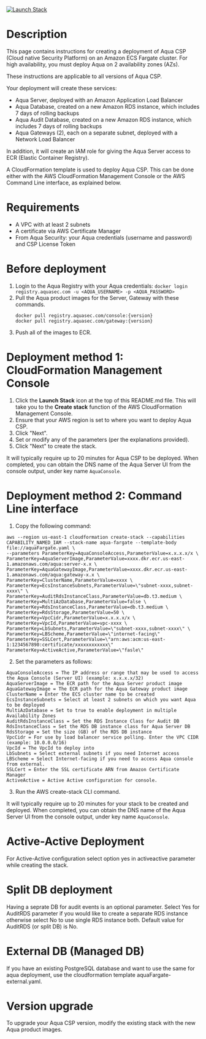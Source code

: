 [![Launch Stack](https://s3.amazonaws.com/cloudformation-examples/cloudformation-launch-stack.png)](https://console.aws.amazon.com/cloudformation/home?#/stacks/new?stackName=aqua-ecs&templateURL=https://s3.amazonaws.com/aqua-security-public/6.2/aquaFargate.yaml)

# Description

This page contains instructions for creating a deployment of Aqua CSP (Cloud native Security Platform) on an Amazon ECS Fargate cluster. 
For high availability, you must deploy Aqua on 2 availability zones (AZs).

These instructions are applicable to all versions of Aqua CSP.

Your deployment will create these services:
 - Aqua Server, deployed with an Amazon Application Load Balancer
 - Aqua Database, created on a new Amazon RDS instance, which includes 7 days of rolling backups
 - Aqua Audit Database, created on a new Amazon RDS instance, which includes 7 days of rolling backups
 - Aqua Gateways (2), each on a separate subnet, deployed with a Network Load Balancer  

In addition, it will create an IAM role for giving the Aqua Server access to ECR (Elastic Container Registry).

A CloudFormation template is used to deploy Aqua CSP. This can be done either with the AWS CloudFormation Management Console or the AWS Command Line interface, as explained below.

# Requirements
 
 - A VPC with at least 2 subnets
 - A certificate via AWS Certificate Manager
 - From Aqua Security: your Aqua credentials (username and password) and CSP License Token

# Before deployment

1. Login to the Aqua Registry with your Aqua credentials:
   `docker login registry.aquasec.com -u <AQUA_USERNAME> -p <AQUA_PASSWORD>`
2. Pull the Aqua product images for the Server, Gateway with these commands. 
   ```
   docker pull registry.aquasec.com/console:{version} 
   docker pull registry.aquasec.com/gateway:{version} 
   ```
3. Push all of the images to ECR.

# Deployment method 1: CloudFormation Management Console

 1. Click the <b>Launch Stack</b> icon at the top of this README.md file. This will take you to the <b>Create stack</b> function of the AWS CloudFormation Management Console.
 2. Ensure that your AWS region is set to where you want to deploy Aqua CSP.
 3. Click "Next".
 4. Set or modify any of the parameters (per the explanations provided).
 5. Click "Next" to create the stack.

It will typically require up to 20 minutes for Aqua CSP to be deployed.
When completed, you can obtain the DNS name of the Aqua Server UI from the console output, under key name `AquaConsole`.

# Deployment method 2: Command Line interface

1. Copy the following command:
```
aws --region us-east-1 cloudformation create-stack --capabilities CAPABILITY_NAMED_IAM --stack-name aqua-fargate --template-body file://aquaFargate.yaml \
--parameters ParameterKey=AquaConsoleAccess,ParameterValue=x.x.x.x/x \
ParameterKey=AquaServerImage,ParameterValue=xxxx.dkr.ecr.us-east-1.amazonaws.com/aqua:server-x.x \
ParameterKey=AquaGatewayImage,ParameterValue=xxxx.dkr.ecr.us-east-1.amazonaws.com/aqua:gateway-x.x \
ParameterKey=ClusterName,ParameterValue=xxxx \
ParameterKey=EcsInstanceSubnets,ParameterValue=\"subnet-xxxx,subnet-xxxx\" \
ParameterKey=AuditRdsInstanceClass,ParameterValue=db.t3.medium \
ParameterKey=MultiAzDatabase,ParameterValue=false \
ParameterKey=RdsInstanceClass,ParameterValue=db.t3.medium \
ParameterKey=RdsStorage,ParameterValue=50 \
ParameterKey=VpcCidr,ParameterValue=x.x.x.x/x \
ParameterKey=VpcId,ParameterValue=vpc-xxxx \
ParameterKey=LbSubnets,ParameterValue=\"subnet-xxxx,subnet-xxxx\" \
ParameterKey=LBScheme,ParameterValue=\"internet-facing\" 
ParameterKey=SSLCert,ParameterValue=\"arn:aws:acm:us-east-1:1234567890:certificate/xxxxxxxxxxxx\"
ParameterKey=ActiveActive,ParameterValue=\"fasle\"
```  
2. Set the parameters as follows:
```
AquaConsoleAccess = The IP address or range that may be used to access the Aqua Console (Server UI) (example: x.x.x.x/32)  
AquaServerImage = The ECR path for the Aqua Server product image 
AquaGatewayImage = The ECR path for the Aqua Gateway product image 
ClusterName = Enter the ECS cluster name to be created
EcsInstanceSubnets = Select at least 2 subnets on which you want Aqua to be deployed   
MultiAzDatabase = Set to true to enable deployment in multiple Availability Zones
AuditRdsInstanceClass = Set the RDS Instance Class for Audit DB
RdsInstanceClass = Set the RDS DB instance class for Aqua Server DB
RdsStorage = Set the size (GB) of the RDS DB instance  
VpcCidr = For use by load balancer service polling. Enter the VPC CIDR (example: 10.0.0.0/16) 
VpcId = The VpcId to deploy into 
LbSubnets = Select external subnets if you need Internet access
LBScheme = Select Internet-facing if you need to access Aqua console from external.
SSLCert = Enter the SSL certificate ARN from Amazon Certificate Manager
ActiveActive = Active Active configuration for console.
```
3. Run the AWS create-stack CLI command.

It will typically require up to 20 minutes for your stack to be created and deployed.
When completed, you can obtain the DNS name of the Aqua Server UI from the console output, under key name `AquaConsole`.

# Active-Active Deployment
For Active-Active configuration select option yes in activeactive parameter while creating the stack.

# Split DB deployment

Having a seprate DB for audit events is an optional parameter. Select Yes for AuditRDS parameter if you would like to create a separate RDS instance otherwise select No to use single RDS instance both. Default value for AuditRDS (or split DB) is No. 

# External DB (Managed DB) 

If you have an existing PostgreSQL database and want to use the same for aqua deployment, use the cloudformation template aquaFargate-external.yaml.

# Version upgrade

To upgrade your Aqua CSP version, modify the existing stack with the new Aqua product images.
